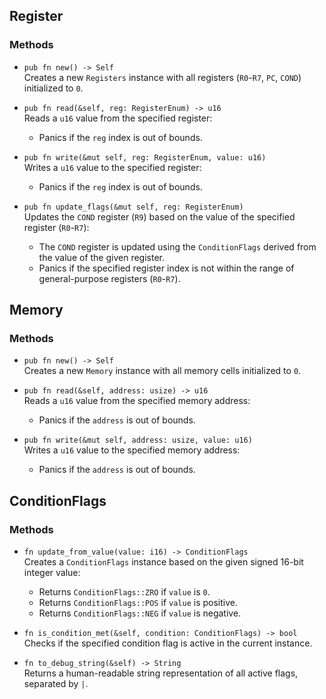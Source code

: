 ## Register

### Methods

- `pub fn new() -> Self`  
  Creates a new `Registers` instance with all registers (`R0`-`R7`, `PC`, `COND`) initialized to `0`.

- `pub fn read(&self, reg: RegisterEnum) -> u16`  
  Reads a `u16` value from the specified register:
  - Panics if the `reg` index is out of bounds.

- `pub fn write(&mut self, reg: RegisterEnum, value: u16)`  
  Writes a `u16` value to the specified register:
  - Panics if the `reg` index is out of bounds.

- `pub fn update_flags(&mut self, reg: RegisterEnum)`  
  Updates the `COND` register (`R9`) based on the value of the specified register (`R0`-`R7`):
  - The `COND` register is updated using the `ConditionFlags` derived from the value of the given register.
  - Panics if the specified register index is not within the range of general-purpose registers (`R0`-`R7`).



## Memory

### Methods

- `pub fn new() -> Self`  
  Creates a new `Memory` instance with all memory cells initialized to `0`.

- `pub fn read(&self, address: usize) -> u16`  
  Reads a `u16` value from the specified memory address:
  - Panics if the `address` is out of bounds.

- `pub fn write(&mut self, address: usize, value: u16)`  
  Writes a `u16` value to the specified memory address:
  - Panics if the `address` is out of bounds.



## ConditionFlags


### Methods

- `fn update_from_value(value: i16) -> ConditionFlags`  
  Creates a `ConditionFlags` instance based on the given signed 16-bit integer value:
  - Returns `ConditionFlags::ZRO` if `value` is `0`.
  - Returns `ConditionFlags::POS` if `value` is positive.
  - Returns `ConditionFlags::NEG` if `value` is negative.

- `fn is_condition_met(&self, condition: ConditionFlags) -> bool`  
  Checks if the specified condition flag is active in the current instance.

- `fn to_debug_string(&self) -> String`  
  Returns a human-readable string representation of all active flags, separated by `|`.

